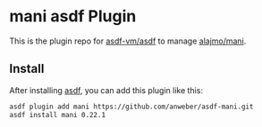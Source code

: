 # mani asdf Plugin

This is the plugin repo for [asdf-vm/asdf](https://github.com/asdf-vm/asdf.git)
to manage [alajmo/mani](https://github.com/alajmo/mani).

## Install

After installing [asdf](https://github.com/asdf-vm/asdf),
you can add this plugin like this:

```bash
asdf plugin add mani https://github.com/anweber/asdf-mani.git
asdf install mani 0.22.1
`````